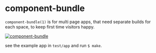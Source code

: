 
# component-bundle

`component-bundle(1)` is for multi page apps, that need separate
builds for each space, to keep first time visitors happy.

[![component-bundle](https://cloudup.com/cG9Jkuvwg2x)](https://i.cloudup.com/uATkmW3rU20/kkmBMi.png)

see the example app in `test/app` and run `$ make`.
